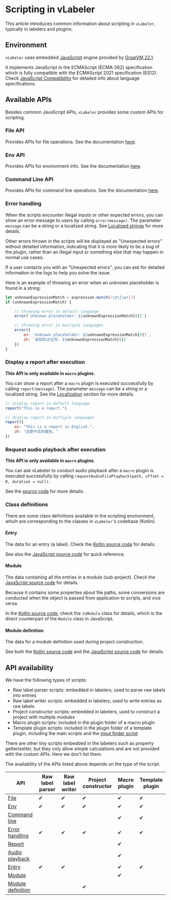 # Scripting in vLabeler

This article introduces common information about scripting in `vLabeler`, typically in labelers and plugins.

## Environment

`vLabeler` uses embedded [JavaScript](https://developer.mozilla.org/ja/docs/Web/JavaScript) engine provided
by [GraalVM 22.1](https://www.graalvm.org/22.1/reference-manual/js/).

It implements JavaScript in the ECMAScript (ECMA-262) specification which is fully compatible with the ECMAScript 2021
specification (ES12).
Check [JavaScript Compatibility](https://www.graalvm.org/22.1/reference-manual/js/JavaScriptCompatibility/) for detailed
info about language specifications.

## Available APIs

Besides common JavaScript APIs, `vLabeler` provides some custom APIs for scripting.

### File API

Provides APIs for file operations. See the documentation [here](../docs/file-api.md).

### Env API

Provides APIs for environment info. See the documentation [here](../docs/env-api.md).

### Command Line API

Provides APIs for command line operations. See the documentation [here](../docs/command-line-api.md).

### Error handling

When the scripts encounter illegal inputs or other expected errors, you can show an error message to users by
calling `error(message)`.
The parameter `message` can be a string or a localized string.
See [Localized strings](localized-string.md) for more details.

Other errors thrown in the scripts will be displayed as "Unexpected errors" without detailed information, indicating
that it is more likely to be a bug of the plugin, rather than an illegal input or something else that may happen in
normal use cases.

If a user contacts you with an "Unexpected errors", you can ask for detailed information in the logs to help you solve
the issue.

Here is an example of throwing an error when an unknown placeholder is found in a string:

```javascript
let unknownExpressionMatch = expression.match(/\$\{\w+}/)
if (unknownExpressionMatch) {

    // throwing error in default language 
    error(`Unknown placeholder: ${unknownExpressionMatch[0]}`)

    // throwing error in multiple languages
    error({
        en: `Unknown placeholder: ${unknownExpressionMatch[0]}`,
        zh: `未知的占位符: ${unknownExpressionMatch[0]}`
    })
}
```

### Display a report after execution

**This API is only available in `macro` plugins.**

You can show a report after a `macro` plugin is executed successfully by calling `report(message)`.
The parameter `message` can be a string or a localized string.
See the [Localization](#localization) section for more details.

```javascript
// display report in default language
report("This is a report.")

// display report in multiple languages
report({
    en: "This is a report in English.",
    zh: "这是中文的报告。"
})
```

### Request audio playback after execution

**This API is only available in `macro` plugins.**

You can ask vLabeler to conduct audio playback after a `macro` plugin is executed successfully by
calling `requestAudioFilePlayback(path, offset = 0, duration = null)`.

See the [source code](../src/jvmMain/resources/js/request_audio_playback.js) for more details.

### Class definitions

There are some class definitions available in the scripting environment, which are corresponding to the classes in
`vLabeler`'s codebase (Kotlin).

#### Entry

The data for an entry (a label).
Check the [Kotlin source code](../src/jvmMain/kotlin/com/sdercolin/vlabeler/model/Entry.kt) for details.

See also the [JavaScript source code](../src/jvmMain/resources/js/class_entry.js) for quick reference.

#### Module

The data containing all the entries in a module (sub-project).
Check the [JavaScript source code](../src/jvmMain/resources/js/class_module.js) for details.

Because it contains some properties about file paths, some conversions are conducted when the object is passed from
application to scripts, and vice versa.

In the [Kotlin source code](../src/jvmMain/kotlin/com/sdercolin/vlabeler/model/Module.kt), check the `JsModule` class
for details, which is the direct counterpart of the `Module` class in JavaScript.

#### Module definition

The data for a module definition used during project construction.

See both the [Kotlin source code](../src/jvmMain/kotlin/com/sdercolin/vlabeler/model/ModuleDefinition.kt) and
the [JavaScript source code](../src/jvmMain/resources/js/module_definition.js) for details.

## API availability

We have the following types of scripts:

- Raw label parser scripts: embedded in labelers, used to parse raw labels into entries
- Raw label writer scripts: embedded in labelers, used to write entries as raw labels
- Project constructor scripts: embedded in labelers, used to construct a project with multiple modules
- Macro plugin scripts: included in the plugin folder of a macro plugin
- Template plugin scripts: included in the plugin folder of a template plugin, including the main scripts and the [input
  finder script](plugin-development.md#find-input-files-dynamically)

There are other tiny scripts embedded in the labelers such as property getter/setter, but they only allow simple
calculations and are not provided with the custom APIs. Here we don't list them.

The availability of the APIs listed above depends on the type of the script.

| API                                                       | Raw label parser | Raw label writer | Project constructor | Macro plugin | Template plugin |
|-----------------------------------------------------------|------------------|------------------|---------------------|--------------|-----------------|
| [File](#file-api)                                         | ✔                | ✔                | ✔                   | ✔            | ✔               |
| [Env](#env-api)                                           | ✔                | ✔                | ✔                   | ✔            | ✔               |
| [Command line](#command-line-api)                         |                  |                  |                     | ✔            | ✔               |
| [Error handling](#error-handling)                         | ✔                | ✔                | ✔                   | ✔            | ✔               |
| [Report](#display-a-report-after-execution)               |                  |                  |                     | ✔            |                 |
| [Audio playback](#request-audio-playback-after-execution) |                  |                  |                     | ✔            |                 |
| [Entry](#entry)                                           | ✔                | ✔                |                     | ✔            | ✔               |
| [Module](#module)                                         |                  |                  |                     | ✔            |                 |
| [Module definition](#module-definition)                   |                  |                  | ✔                   |              |                 |
